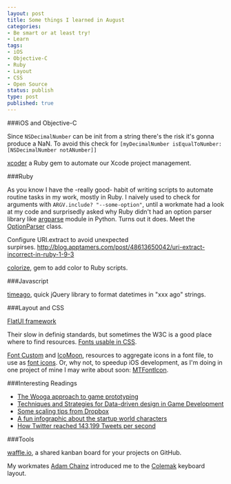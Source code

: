 ```yaml
---
layout: post
title: Some things I learned in August
categories:
- Be smart or at least try!
- Learn
tags:
- iOS
- Objective-C
- Ruby
- Layout
- CSS
- Open Source
status: publish
type: post
published: true
---
```


###iOS and Objective-C

Since `NSDecimalNumber` can be init from a string there's the risk it's gonna produce a NaN. To avoid this check for `[myDecimalNumber isEqualToNumber:[NSDecimalNumber notANumber]]`

[xcoder](https://github.com/rayh/xcoder) a Ruby gem to automate our Xcode project management.

###Ruby

As you know I have the -really good- habit of writing scripts to automate routine tasks in my work, mostly in Ruby. I naively used to check for arguments with `ARGV.include? "--some-option"`, until a workmate had a look at my code and surprisedly asked why Ruby didn't had an option parser library like <a href="http://docs.python.org/2/library/argparse.html#module-argparse">argparse</a> module in Python. Turns out it does. Meet the <a href="http://ruby-doc.org/stdlib-2.0/libdoc/optparse/rdoc/OptionParser.html">OptionParser</a> class.

Configure URI.extract to avoid unexpected surpirses. <a href="http://blog.apptamers.com/post/48613650042/uri-extract-incorrect-in-ruby-1-9-3">http://blog.apptamers.com/post/48613650042/uri-extract-incorrect-in-ruby-1-9-3</a>

[colorize](https://github.com/fazibear/colorize), gem to add color to Ruby scripts.

###Javascript

<a href="http://timeago.yarp.com/">timeago</a>, quick jQuery library to format datetimes in "xxx ago" strings.

###Layout and CSS

<a href="http://designmodo.github.io/Flat-UI/">FlatUI framework</a>

Their slow in definig standards, but sometimes the W3C is a good place where to find resources. <a href="http://www.w3.org/Style/Examples/007/fonts.en.html">Fonts usable in CSS</a>.

[Font Custom](http://fontcustom.com/) and [IcoMoon](http://icomoon.io/), resources to aggregate icons in a font file, to use as [font icons](http://css-tricks.com/examples/IconFont/). Or, why not, to speedup iOS development, as I'm doing in one project of mine I may write about soon: [MTFontIcon](https://github.com/mokagio/MTFontIcon).

###Interesting Readings

* [The Wooga approach to game prototyping](http://www.pocketgamer.biz/r/PG.Biz/Wooga+news/feature.asp?c=52660)
* [Techniques and Strategies for Data-driven design in Game Development](http://ai.eecs.umich.edu/soar/Classes/494/talks/Schumaker.pdf)
* [Some scaling tips from Dropbox](http://eranki.tumblr.com/post/27076431887/scaling-lessons-learned-at-dropbox-part-1)
* [A fun infographic about the startup world characters](https://www.udemy.com/blog/startup-ecosystem-infographic/)
* [How Twitter reached 143,199 Tweets per second](https://blog.twitter.com/2013/new-tweets-per-second-record-and-how)

###Tools

<a href="https://waffle.io/">waffle.io</a>, a shared kanban board for your projects on GitHub.<em>
</em>

My workmates <a href="http://adamj.eu/">Adam Chainz</a> introduced me to the <a href="http://colemak.com/">Colemak</a> keyboard layout.